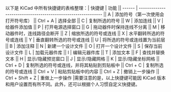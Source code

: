 以下是 KiCad 中所有快捷键的表格整理：| 快捷键 | 功能                                                         || ------ | ------------------------------------------------------------ || A      | 添加符号（第一次使用会打开符号库）                           || Ctrl + A | 选择全部                                                   || C      | 复制所选的符号                                              || W      | 添加连线                                                    || V      | 给器件添加值                                                || P      | 打开电源选择窗口                                            || G      | 拖动器件时保持连线不分离                                    || M      | 移动器件时，连线路径会断开                                  || Z      | 缩放所选的符号或连线                                         || X      | 水平翻转所选的符号或连线                                    || Y      | 垂直翻转所选的符号或连线                                    || U      | 将所选的符号或连线置为当前层                                || B      | 添加注释                                                    || N      | 新建一个设计文件                                             || O      | 打开一个设计文件                                             || S      | 保存当前设计文件                                             || L      | 加载元器件库                                                || I      | 编辑元器件库                                                || T      | 添加文本                                                    || F      | 查找并替换文本                                              || H      | 显示/隐藏预览窗口                                           || J      | 显示/隐藏网格                                               || K      | 显示/隐藏坐标网格                                           || Ctrl + D | 复制所选的符号或连线，并将其粘贴到剪贴板中                   || Ctrl + C | 复制所选的符号或连线                                         || Ctrl + V | 粘贴剪贴板中的内容                                           || Ctrl + Z | 撤销上一步操作                                              || Ctrl + Shift + Z | 重做上一步操作                                           |需要注意的是，以上快捷键可能因 KiCad 版本和用户设置而有所不同。此外，还可以根据个人习惯自定义快捷键。
